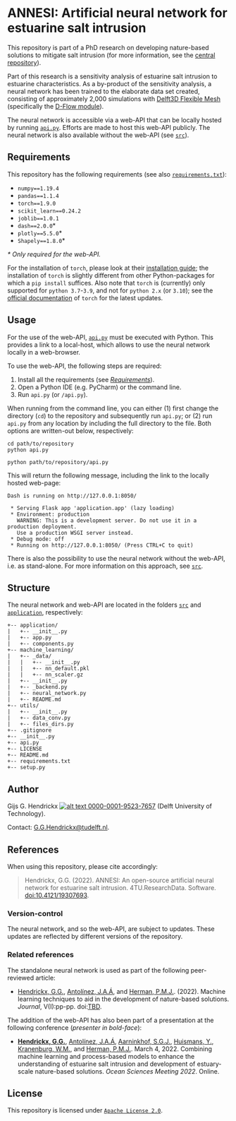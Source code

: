 # ANNESI: Artificial neural network for estuarine salt intrusion
This repository is part of a PhD research on developing nature-based solutions to mitigate salt intrusion (for more 
information, see the [central repository](https://github.com/ghendrickx/SALTISolutions)).

Part of this research is a sensitivity analysis of estuarine salt intrusion to estuarine characteristics. As a 
by-product of the sensitivity analysis, a neural network has been trained to the elaborate data set created, consisting 
of approximately 2,000 simulations with 
[Delft3D Flexible Mesh](https://www.deltares.nl/en/software/delft3d-flexible-mesh-suite/) (specifically the 
[D-Flow module](https://www.deltares.nl/en/software/module/d-flow-flexible-mesh/)).

The neural network is accessible via a web-API that can be locally hosted by running [`api.py`](api.py). Efforts are 
made to host this web-API publicly. The neural network is also available without the web-API (see
[`src`](src)).

## Requirements
This repository has the following requirements (see also [`requirements.txt`](requirements.txt)):
*   `numpy==1.19.4`
*   `pandas==1.1.4`
*   `torch==1.9.0`
*   `scikit_learn==0.24.2`
*   `joblib==1.0.1`
*   `dash==2.0.0`*
*   `plotly==5.5.0`*
*   `Shapely==1.8.0`*

*\* Only required for the web-API.*

For the installation of `torch`, please look at their [installation guide](https://pytorch.org/get-started/locally/);
the installation of `torch` is slightly different from other Python-packages for which a `pip install` suffices. Also
note that `torch` is (currently) only supported for `python 3.7`-`3.9`, and not for `python 2.x` (or `3.10`); see the
[official documentation](https://pytorch.org/get-started/locally/#windows-python) of `torch` for the latest updates.

## Usage
For the use of the web-API, [`api.py`](api.py) must be executed with Python. This provides a link to a local-host, 
which allows to use the neural network locally in a web-browser.

To use the web-API, the following steps are required:
1.  Install all the requirements (see [*Requirements*](#Requirements)).
1.  Open a Python IDE (e.g. PyCharm) or the command line.
1.  Run `api.py` (or `/api.py`).

When running from the command line, you can either (1) first change the directory (`cd`) to the repository and 
subsequently run `api.py`; or (2) run `api.py` from any location by including the full directory to the file. Both 
options are written-out below, respectively:
```commandline
cd path/to/repository
python api.py
```
```commandline
python path/to/repository/api.py
```
This will return the following message, including the link to the locally hosted web-page:
```
Dash is running on http://127.0.0.1:8050/

 * Serving Flask app 'application.app' (lazy loading)
 * Environment: production
   WARNING: This is a development server. Do not use it in a production deployment.
   Use a production WSGI server instead.
 * Debug mode: off
 * Running on http://127.0.0.1:8050/ (Press CTRL+C to quit)
```

There is also the possibility to use the neural network without the web-API, i.e. as stand-alone. For more information 
on this approach, see [`src`](src).

## Structure
The neural network and web-API are located in the folders [`src`](src) and 
[`application`](application), respectively:
```
+-- application/
|   +-- __init__.py
|   +-- app.py
|   +-- components.py
+-- machine_learning/
|   +-- _data/
|   |   +-- __init__.py
|   |   +-- nn_default.pkl
|   |   +-- nn_scaler.gz
|   +-- __init__.py
|   +-- _backend.py
|   +-- neural_network.py
|   +-- README.md
+-- utils/
|   +-- __init__.py
|   +-- data_conv.py
|   +-- files_dirs.py
+-- .gitignore
+-- __init__.py
+-- api.py
+-- LICENSE
+-- README.md
+-- requirements.txt
+-- setup.py
```

## Author
Gijs G. Hendrickx 
[![alt text](https://camo.githubusercontent.com/e1ec0e2167b22db46b0a5d60525c3e4a4f879590a04c370fef77e6a7e00eb234/68747470733a2f2f696e666f2e6f726369642e6f72672f77702d636f6e74656e742f75706c6f6164732f323031392f31312f6f726369645f31367831362e706e67) 0000-0001-9523-7657](https://orcid.org/0000-0001-9523-7657)
(Delft University of Technology).

Contact: [G.G.Hendrickx@tudelft.nl](mailto:G.G.Hendrickx@tudelft.nl?subject=[GitHub]%20ANNESI).

## References
When using this repository, please cite accordingly:
> Hendrickx, G.G. (2022). ANNESI: An open-source artificial neural network for estuarine salt intrusion. 
4TU.ResearchData. Software. [doi:10.4121/19307693](https://doi.org/10.4121/19307693).

### Version-control
The neural network, and so the web-API, are subject to updates. These updates are reflected by different versions of the
repository.

### Related references
The standalone neural network is used as part of the following peer-reviewed article:
*   [Hendrickx, G.G.](https://orcid.org/0000-0001-9523-7657), 
    [Antol&iacute;nez, J.A.&Aacute;](https://orcid.org/0000-0002-0694-4817), and 
    [Herman, P.M.J.](https://orcid.org/0000-0003-2188-6341). 
    (2022). Machine learning techniques to aid in the development of nature-based solutions. *Journal*, V(I):pp-pp.
    doi:[TBD]().

The addition of the web-API has also been part of a presentation at the following conference (*presenter in bold-face*):
*   [**Hendrickx, G.G.**](https://orcid.org/0000-0001-9523-7657), 
    [Antol&iacute;nez, J.A.&Aacute;](https://orcid.org/0000-0002-0694-4817), 
    [Aarninkhof, S.G.J.](https://orcid.org/0000-0002-4591-0257), 
    [Huismans, Y.](https://orcid.org/0000-0001-6537-6111), 
    [Kranenburg, W.M.](https://orcid.org/0000-0002-4736-7913), and 
    [Herman, P.M.J.](https://orcid.org/0000-0003-2188-6341). 
    March 4, 2022.
    Combining machine learning and process-based models to enhance the understanding of estuarine salt intrusion and
    development of estuary-scale nature-based solutions. 
    *Ocean Sciences Meeting 2022*. Online.

## License
This repository is licensed under [`Apache License 2.0`](LICENSE).
